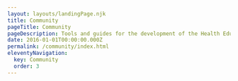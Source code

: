 ```yaml
---
layout: layouts/landingPage.njk
title: Community
pageTitle: Community
pageDescription: Tools and guides for the development of the Health Education England Digital Engagement Platform
date: 2016-01-01T00:00:00.000Z
permalink: /community/index.html
eleventyNavigation:
  key: Community
  order: 3
---
```

